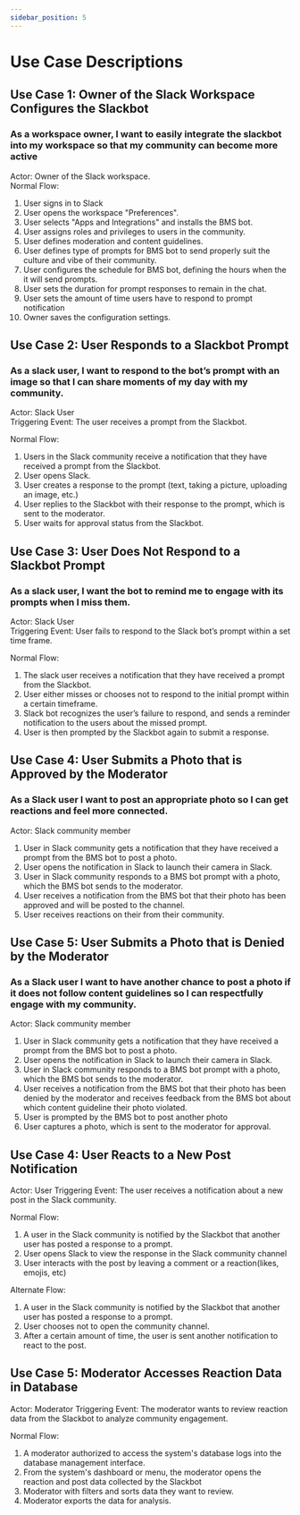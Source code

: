 ```yaml
---
sidebar_position: 5
---
```


# Use Case Descriptions

## Use Case 1: Owner of the Slack Workspace Configures the Slackbot
### As a workspace owner, I want to easily integrate the slackbot into my workspace so that my community can become more active
Actor: Owner of the Slack workspace.  
Normal Flow:  
1. User signs in to Slack
2. User opens the workspace "Preferences".
3. User selects "Apps and Integrations" and installs the BMS bot.
4. User assigns roles and privileges to users in the community.
5. User defines moderation and content guidelines.
6. User defines type of prompts for BMS bot to send properly suit the culture and vibe of their community.
7. User configures the schedule for BMS bot, defining the hours when the it will send prompts.
8. User sets the duration for prompt responses to remain in the chat.
9. User sets the amount of time users have to respond to prompt notification
10. Owner saves the configuration settings.

## Use Case 2: User Responds to a Slackbot Prompt
### As a slack user, I want to respond to the bot’s prompt with an image so that I can share moments of my day with my community.  

Actor: Slack User  
Triggering Event: The user receives a prompt from the Slackbot.  

Normal Flow:
1. Users in the Slack community receive a notification that they have received a prompt from  the Slackbot.
2. User opens Slack.
3. User creates a response to the prompt (text, taking a picture, uploading an image, etc.)
4. User replies to the Slackbot with their response to the prompt, which is sent to the moderator.
5. User waits for approval status from the Slackbot.

## Use Case 3: User Does Not Respond to a Slackbot Prompt
### As a slack user, I want the bot to remind me to engage with its prompts when I miss them.  

Actor: Slack User  
Triggering Event: User fails to respond to the Slack bot’s prompt within a set time frame.  

Normal Flow:
1. The slack user receives a notification that they have received a prompt from the Slackbot.
2. User either misses or chooses not to respond to the initial prompt within a certain timeframe. 
3. Slack bot recognizes the user’s failure to respond, and sends a reminder notification to the users about the missed prompt.
4. User is then prompted by the Slackbot again to submit a response.


## Use Case 4: User Submits a Photo that is Approved by the Moderator
### As a Slack user I want to post an appropriate photo so I can get reactions and feel more connected.
Actor: Slack community member  
1. User in Slack community gets a notification that they have received a prompt from the BMS bot to post a photo.
2. User opens the notification in Slack to launch their camera in Slack.
3. User in Slack community responds to a BMS bot prompt with a photo, which the BMS bot sends to the moderator.
4. User receives a notification from the BMS bot that their photo has been approved and will be posted to the channel.
5. User receives reactions on their from their community.

## Use Case 5:  User Submits a Photo that is Denied by the Moderator
### As a Slack user I want to have another chance to post a photo if it does not follow content guidelines so I can respectfully engage with my community. 
Actor: Slack community member  
1. User in Slack community gets a notification that they have received a prompt from the BMS bot to post a photo.
2. User opens the notification in Slack to launch their camera in Slack.
3. User in Slack community responds to a BMS bot prompt with a photo, which the BMS bot sends to the moderator.
4. User receives a notification from the BMS bot that their photo has been denied by the moderator and receives feedback from the BMS bot about which content guideline their photo violated.
5. User is prompted by the BMS bot to post another photo
6. User captures a photo, which is sent to the moderator for approval.


## Use Case 4: User Reacts to a New Post Notification
Actor: User
Triggering Event: The user receives a notification about a new post in the Slack community.

Normal Flow:
1. A user in the Slack community is notified  by the Slackbot that another user has posted a response to a prompt.
2. User opens  Slack to view the response in the Slack community channel
3. User interacts with the post by leaving a comment or a reaction(likes, emojis, etc)
   
Alternate Flow:
1. A user in the Slack community is notified  by the Slackbot that another user has posted a response to a prompt.
2. User chooses not to open the community channel.
3. After a certain amount of time, the user is sent another notification to react to the post.

## Use Case 5: Moderator Accesses Reaction Data in Database
Actor: Moderator
Triggering Event: The moderator wants to review reaction data from the Slackbot to analyze community engagement.

Normal Flow:
1. A moderator authorized to access the system's database logs into the database management interface.
2. From the system's dashboard or menu, the moderator opens the reaction and post data collected by the Slackbot
3. Moderator with filters and sorts data they want to review.
4. Moderator exports the data for analysis.
